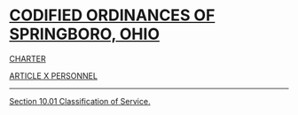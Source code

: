 [CODIFIED ORDINANCES OF SPRINGBORO, OHIO](index.html)
=====================================================

[CHARTER](1289a412.html)

[ARTICLE X PERSONNEL](1467a412.html)

* * * * *

[Section 10.01 Classification of Service.](1469a412.html)
